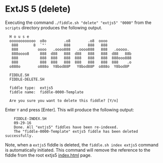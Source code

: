ExtJS 5 (delete)
======

Executing the command `./fiddle.sh "delete" "extjs5" "0000"` from the `scripts` directory produces the following output.

      H o u s e
      oooooooooooo  o8o        .o8        .o8  oooo
       888       8  `"'        888        888   888
       888         oooo   .oooo888   .oooo888   888   .ooooo.
       888oooo8     888  d88   888  d88   888   888  d88   88b
       888          888  888   888  888   888   888  888ooo888
       888          888  888   888  888   888   888  888    .o
      o888o        o888o  Y8bod88P   Y8bod88P  o888o  Y8bod8P
      
      FIDDLE.SH
      FIDDLE-DELETE.SH
      
      fiddle type:	extjs5
      fiddle name:	fiddle-0000-Template
      
      Are you sure you want to delete this fiddle? [Y/n]


Enter `Y` and press [Enter].  This will produce the following output:

        FIDDLE-INDEX.SH
        09-29-16
        Done. All "extjs5" fiddles have been re-indexed.
        The "fiddle-0000-Template" extjs5 fiddle has been deleted successfully.
        
        
Note, when a `extjs5` fiddle is deleted, the `fiddle.sh index extjs5` command is automatically initiated.  This 
command will remove the reference to the fiddle from the root extjs5 [index.html](index.html) page.
